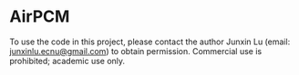 # AirPCM
To use the code in this project, please contact the author Junxin Lu (email: junxinlu.ecnu@gmail.com) to obtain permission. Commercial use is prohibited; academic use only.
